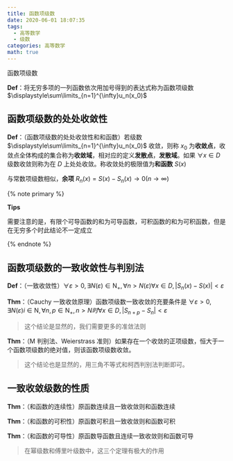```yaml
---
title: 函数项级数
date: 2020-06-01 18:07:35
tags:
  - 高等数学
  - 级数
categories: 高等数学
math: true
---
```


函数项级数

<!--more-->

**Def**：将无穷多项的一列函数依次用加号得到的表达式称为函数项级数$\displaystyle\sum\limits_{n=1}^{\infty}u_n(x_0)$

## 函数项级数的处处收敛性

**Def**：（函数项级数的处处收敛性和和函数）若级数 $\displaystyle\sum\limits_{n=1}^{\infty}u_n(x_0)$ 收敛，则称 $x_0$ 为**收敛点**，收敛点全体构成的集合称为**收敛域**，相对应的定义**发散点**，**发散域**。如果 $\forall x\in D$ 级数收敛则称为在 $D$ 上处处收敛。称收敛处的极限值为**和函数** $S(x)$

与常数项级数相似，**余项** $R_n(x) = S(x) -S_n(x) \rightarrow 0 (n\rightarrow \infty)$

{% note primary %}

**Tips**

需要注意的是，有限个可导函数的和为可导函数，可积函数的和为可积函数，但是在无穷多个时此结论不一定成立

{% endnote %}

## 函数项级数的一致收敛性与判别法

**Def**：（一致收敛性）$\forall \varepsilon >0,\exists N(\varepsilon)\in \mathrm N_+,\forall n>N(\varepsilon)\forall x\in D,|S_n(x)-S(x)|<\varepsilon$

**Thm**：（Cauchy 一致收敛原理）函数项级数一致收敛的充要条件是 $\forall \varepsilon>0,\exists N(\varepsilon)i\in \mathrm N,\forall n,p\in\mathrm N_+,n>N时\forall x\in D,|S_{n+p}-S_n|<\varepsilon$

> 这个结论是显然的，我们需要更多的准敛法则

**Thm**：（M 判别法、Weierstrass 准则）如果存在一个收敛的正项级数，恒大于一个函数项级数的绝对值，则该函数项级数收敛。

> 这个结论也是显然的，用三角不等式和柯西判别法判断即可。

## 一致收敛级数的性质

**Thm**：（和函数的连续性）原函数连续且一致收敛则和函数连续

**Thm**：（和函数的可积性）原函数可积且一致收敛则和函数可积

**Thm**：（和函数的可导性）原函数导函数且连续一致收敛则和函数可导

> 在幂级数和傅里叶级数中，这三个定理有极大的作用